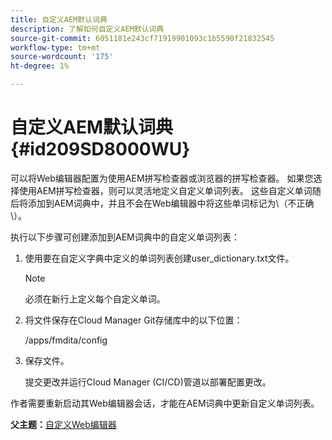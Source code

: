 ```yaml
---
title: 自定义AEM默认词典
description: 了解如何自定义AEM默认词典
source-git-commit: 6051181e243cf71919901093c1b5590f21832545
workflow-type: tm+mt
source-wordcount: '175'
ht-degree: 1%

---
```



# 自定义AEM默认词典 {#id209SD8000WU}

可以将Web编辑器配置为使用AEM拼写检查器或浏览器的拼写检查器。 如果您选择使用AEM拼写检查器，则可以灵活地定义自定义单词列表。 这些自定义单词随后将添加到AEM词典中，并且不会在Web编辑器中将这些单词标记为\（不正确\）。

执行以下步骤可创建添加到AEM词典中的自定义单词列表：

1. 使用要在自定义字典中定义的单词列表创建user\_dictionary.txt文件。

   >[!NOTE]
   >
   > 必须在新行上定义每个自定义单词。

1. 将文件保存在Cloud Manager Git存储库中的以下位置：

   /apps/fmdita/config

1. 保存文件。

   提交更改并运行Cloud Manager \(CI/CD\)管道以部署配置更改。


作者需要重新启动其Web编辑器会话，才能在AEM词典中更新自定义单词列表。

**父主题：**[&#x200B;自定义Web编辑器](conf-web-editor.md)

